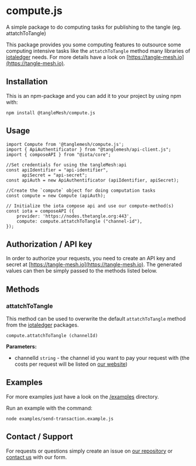 # compute.js
A simple package to do computing tasks for publishing to the tangle (eg. attatchToTangle)

This package provides you some computing features to outsource some computing intensive tasks like the `attatchToTangle` method many libraries of [iotaledger](https://github.com/iotaledger/) needs.
For more details have a look on [https://tangle-mesh.io](https://tangle-mesh.io).

## Installation
This is an npm-package and you can add it to your project by using npm with:

    npm install @tangleMesh/compute.js


## Usage

    import Compute from '@tanglemesh/compute.js';
    import { ApiAuthentificator } from "@tanglemesh/api-client.js";
    import { composeAPI } from "@iota/core";

    //Set credentials for using the tangleMesh:api
    const apiIdentifier = "api-identifier",
          apiSecret = "api-secret";
    const apiAuth = new ApiAuthentificator (apiIdentifier, apiSecret);

    //Create the `compute` object for doing computation tasks
    const compute = new Compute (apiAuth);

    // Initialize the iota compose api and use our compute-method(s)
    const iota = composeAPI ({
        provider: 'https://nodes.thetangle.org:443',
        compute: compute.attatchToTangle ("channel-id"),
    });


## Authorization / API key
In order to authorize your requests, you need to create an API key and secret at [https://tangle-mesh.io](https://tangle-mesh.io). The generated values can then be simply passed to the methods listed below.

## Methods

### attatchToTangle
This method can be used to overwrite the default `attatchToTangle` method from the [iotaledger](https://github.com/iotaledger/) packages.

    compute.attatchToTangle (channelId)

**Parameters:**
- channelId `string` - the channel id you want to pay your request with (the costs per request will be listed on [our website](https://tangle-mesh.io))

## Examples
For more examples just have a look on the [/examples](/examples) directory.

Run an example with the command:

    node examples/send-transaction.example.js

## Contact / Support
For requests or questions simply create an issue on [our repository](https://github.com/tangleMesh/compute.js) or [contact us](https://tangle-mesh.io/contact) with our form.